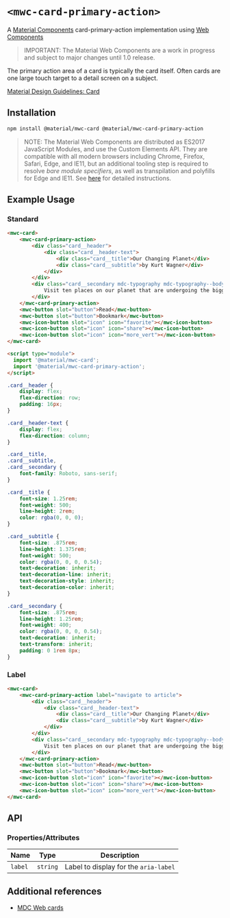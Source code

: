 # `<mwc-card-primary-action>`
A [Material Components](https://material.io/develop/) card-primary-action implementation using [Web Components](https://www.webcomponents.org/introduction)

> IMPORTANT: The Material Web Components are a work in progress and subject to
> major changes until 1.0 release.

The primary action area of a card is typically the card itself. Often cards are one large touch target to a detail screen on a subject. 

[Material Design Guidelines: Card](https://material.io/design/components/cards.html)

## Installation

```sh
npm install @material/mwc-card @material/mwc-card-primary-action
```

> NOTE: The Material Web Components are distributed as ES2017 JavaScript
> Modules, and use the Custom Elements API. They are compatible with all modern
> browsers including Chrome, Firefox, Safari, Edge, and IE11, but an additional
> tooling step is required to resolve *bare module specifiers*, as well as
> transpilation and polyfills for Edge and IE11. See
> [here](https://github.com/material-components/material-components-web-components#quick-start)
> for detailed instructions.

## Example Usage

### Standard

```html
<mwc-card>
    <mwc-card-primary-action>
        <div class="card__header">
            <div class="card__header-text">
                <div class="card__title">Our Changing Planet</div>
                <div class="card__subtitle">by Kurt Wagner</div>
            </div>
        </div>
        <div class="card__secondary mdc-typography mdc-typography--body2">
            Visit ten places on our planet that are undergoing the biggest changes today.
        </div>
    </mwc-card-primary-action>
    <mwc-button slot="button">Read</mwc-button>
    <mwc-button slot="button">Bookmark</mwc-button>
    <mwc-icon-button slot="icon" icon="favorite"></mwc-icon-button>
    <mwc-icon-button slot="icon" icon="share"></mwc-icon-button>
    <mwc-icon-button slot="icon" icon="more_vert"></mwc-icon-button>
</mwc-card>

<script type="module">
  import '@material/mwc-card';
  import '@material/mwc-card-primary-action';
</script>
```

```css
.card__header {
    display: flex;
    flex-direction: row;
    padding: 16px;
}

.card__header-text {
    display: flex;
    flex-direction: column;
}

.card__title,
.card__subtitle,
.card__secondary {
    font-family: Roboto, sans-serif;
}

.card__title {
    font-size: 1.25rem;
    font-weight: 500;
    line-height: 2rem;
    color: rgba(0, 0, 0);
}

.card__subtitle {
    font-size: .875rem;
    line-height: 1.375rem;
    font-weight: 500;
    color: rgba(0, 0, 0, 0.54);
    text-decoration: inherit;
    text-decoration-line: inherit;
    text-decoration-style: inherit;
    text-decoration-color: inherit;
}

.card__secondary {
    font-size: .875rem;
    line-height: 1.25rem;
    font-weight: 400;
    color: rgba(0, 0, 0, 0.54);
    text-decoration: inherit;
    text-transform: inherit;
    padding: 0 1rem 8px;
}
```

### Label

```html
<mwc-card>
    <mwc-card-primary-action label="navigate to article">
        <div class="card__header">
            <div class="card__header-text">
                <div class="card__title">Our Changing Planet</div>
                <div class="card__subtitle">by Kurt Wagner</div>
            </div>
        </div>
        <div class="card__secondary mdc-typography mdc-typography--body2">
            Visit ten places on our planet that are undergoing the biggest changes today.
        </div>
    </mwc-card-primary-action>
    <mwc-button slot="button">Read</mwc-button>
    <mwc-button slot="button">Bookmark</mwc-button>
    <mwc-icon-button slot="icon" icon="favorite"></mwc-icon-button>
    <mwc-icon-button slot="icon" icon="share"></mwc-icon-button>
    <mwc-icon-button slot="icon" icon="more_vert"></mwc-icon-button>
</mwc-card>
```

## API

### Properties/Attributes

| Name                | Type             | Description
| ------------------- | ---------------- |------------
| `label`             | `string`         | Label to display for the `aria-label`

## Additional references

- [MDC Web cards](https://material.io/develop/web/components/cards/)